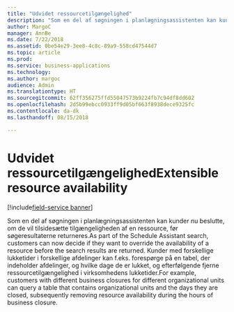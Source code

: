```yaml
---
title: "Udvidet ressourcetilgængelighed"
description: "Som en del af søgningen i planlægningsassistenten kan kunder nu beslutte, om de vil tilsidesætte tilgængeligheden af en ressource, før søgeresultaterne returneres."
author: MargoC
manager: AnnBe
ms.date: 7/22/2018
ms.assetid: 0be54e29-3ee8-4c8c-89a9-558cd47544d7
ms.topic: article
ms.prod: 
ms.service: business-applications
ms.technology: 
ms.author: margoc
audience: Admin
ms.translationtype: HT
ms.sourcegitcommit: 62ff356275ffd55047573b9224fb7c94df8dd602
ms.openlocfilehash: 2d5b99ebcc0933ff9d05bf663f8938dece9325fc
ms.contentlocale: da-dk
ms.lasthandoff: 08/15/2018

---
```


#  <a name="extensible-resource-availability"></a><span data-ttu-id="911c1-103">Udvidet ressourcetilgængelighed</span><span class="sxs-lookup"><span data-stu-id="911c1-103">Extensible resource availability</span></span>

[!include[field-service banner](../../../includes/field-service.md)]




<span data-ttu-id="911c1-104">Som en del af søgningen i planlægningsassistenten kan kunder nu beslutte, om de vil tilsidesætte tilgængeligheden af en ressource, før søgeresultaterne returneres.</span><span class="sxs-lookup"><span data-stu-id="911c1-104">As part of the Schedule Assistant search, customers can now decide if they want to override the availability of a resource before the search results are returned.</span></span> <span data-ttu-id="911c1-105">Kunder med forskellige lukketider i forskellige afdelinger kan f.eks. forespørge på en tabel, der indeholder afdelinger, og hvilke dage de er lukket, og efterfølgende fjerne ressourcetilgængelighed i virksomhedens lukketider.</span><span class="sxs-lookup"><span data-stu-id="911c1-105">For example, customers with different business closures for different organizational units can query a table that contains organizational units and the days they are closed, subsequently removing resource availability during the hours of business closure.</span></span> 


